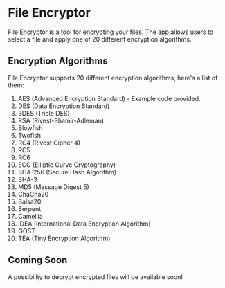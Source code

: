 # File Encryptor
File Encryptor is a tool for encrypting your files.
The app allows users to select a file and apply one of 20 different encryption algorithms.

## Encryption Algorithms
File Encryptor supports 20 different encryption algorithms, here's a list of them:
1. AES (Advanced Encryption Standard) - Example code provided.
2. DES (Data Encryption Standard)
3. 3DES (Triple DES)
4. RSA (Rivest-Shamir-Adleman)
5. Blowfish
6. Twofish
7. RC4 (Rivest Cipher 4)
8. RC5
9. RC6
10. ECC (Elliptic Curve Cryptography)
11. SHA-256 (Secure Hash Algorithm)
12. SHA-3
13. MD5 (Message Digest 5)
14. ChaCha20
15. Salsa20
16. Serpent
17. Camellia
18. IDEA (International Data Encryption Algorithm)
19. GOST
20. TEA (Tiny Encryption Algorithm)

## Coming Soon
A possibility to decrypt encrypted files will be available soon!